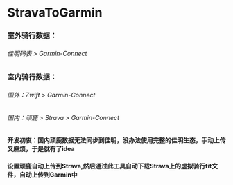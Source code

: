 # StravaToGarmin

### 室外骑行数据：
###### 佳明码表 > Garmin-Connect

### 室内骑行数据：
###### 国外：Zwift > Garmin-Connect

###### 国内：顽鹿 > Strava > Garmin-Connect


#### 开发初衷：国内顽鹿数据无法同步到佳明，没办法使用完整的佳明生态，手动上传又麻烦，于是就有了idea

#### 设置顽鹿自动上传到Strava,然后通过此工具自动下载Strava上的虚拟骑行fit文件，自动上传到Garmin中
